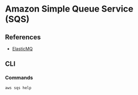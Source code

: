 # Amazon Simple Queue Service (SQS)

<!--
https://app.pluralsight.com/library/courses/message-queuing-amazon-sqs/table-of-contents
-->

## References

- [ElasticMQ](/elasticmq.md)

## CLI

### Commands

```sh
aws sqs help
```
